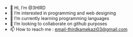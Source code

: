 - 👋 Hi, I’m @3HIRD
- 👀 I’m interested in programming and web designing
- 🌱 I’m currently learning programming languages
- 💞️ I’m looking to collaborate on github purposes
- 📫 How to reach me : email-thirdkamekazi03@gmail.com

<!---
3HIRD/3HIRD is a ✨ special ✨ repository because its `README.md` (this file) appears on your GitHub profile.
You can click the Preview link to take a look at your changes.
--->
